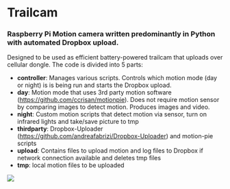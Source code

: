 # Trailcam
### Raspberry Pi Motion camera written predominantly in Python with automated Dropbox upload.
Designed to be used as efficient battery-powered trailcam that uploads over cellular dongle.
The code is divided into 5 parts:
* **controller**: Manages various scripts. Controls which motion mode (day or night) is is being run and starts the Dropbox upload. 
* **day**: Motion mode that uses 3rd party motion software (https://github.com/ccrisan/motionpie). Does not require motion sensor by comparing images to detect motion. Produces images and video.  
* **night**: Custom motion scripts that detect motion via sensor, turn on infrared lights and take/save picture to tmp
* **thirdparty**: Dropbox-Uploader (https://github.com/andreafabrizi/Dropbox-Uploader) and motion-pie scripts 
* **upload**: Contains files to upload motion and log files to Dropbox if network connection available and deletes tmp files
* **tmp**: local motion files to be uploaded


![](https://cloud.githubusercontent.com/assets/19669249/21469991/2eec9054-ca39-11e6-8987-970983a2f51d.jpg)
